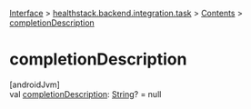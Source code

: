 
[Interface](../../../index.html) > [healthstack.backend.integration.task](../index.html) > [Contents](index.html) > [completionDescription](completion-description.html)



# completionDescription



[androidJvm]\
val [completionDescription](completion-description.html): [String](https://kotlinlang.org/api/latest/jvm/stdlib/kotlin/-string/index.html)? = null




